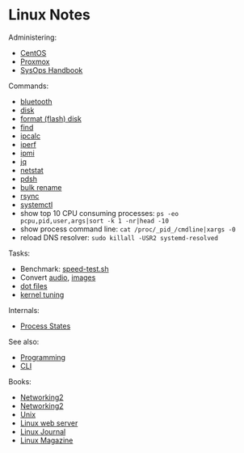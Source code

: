 # Linux Notes

Administering:

* [CentOS](../centos/)
* [Proxmox](../proxmox/)
* [SysOps Handbook](https://abarrak.gitbook.io/linux-sysops-handbook/)

Commands:

* [bluetooth](cli-bluetooth.html)
* [disk](cli-disk.html)
* [format (flash) disk](cli-disk-format.html)
* [find](cli-find.html)
* [ipcalc](cli-ipcalc.html)
* [iperf](cli-iperf.html)
* [ipmi](cli-ipmi.html)
* [jq](cli-jq.html)
* [netstat](cli-netstat.html)
* [pdsh](cli-pdsh.html)
* [bulk rename](cli-rename-files.html)
* [rsync](cli-rsync.html)
* [systemctl](cli-systemctl.html)
* show top 10 CPU consuming processes:
`ps -eo pcpu,pid,user,args|sort -k 1 -nr|head -10`
* show process command line: `cat /proc/_pid_/cmdline|xargs -0`
* reload DNS resolver: `sudo killall -USR2 systemd-resolved`

Tasks:

* Benchmark: [speed-test.sh](speed-test.sh)
* Convert [audio](convert-audio.html), [images](convert-image.html)
* [dot files](../apps/dot-files)
* [kernel tuning](kernel-tuning.html)

Internals:

* [Process States](https://raw.githubusercontent.com/abarrak/linux-sysops-handbook/main/images/process-states.png)

See also:

* [Programming](../programming/)
* [CLI](cli.html)


Books:

* [Networking2](http://nnc3.com/mags/networking/)
* [Networking2](http://nnc3.com/mags/Networking2/)
* [Unix](http://nnc3.com/mags/unix3/)
* [Linux web server](http://nnc3.com/mags/lnXwwwsvr/)
* [Linux Journal](http://nnc3.com/mags/LM18/LJ/tocindex.html)
* [Linux Magazine](http://nnc3.com/mags/LM10/)
